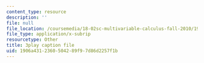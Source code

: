 ```yaml
---
content_type: resource
description: ''
file: null
file_location: /coursemedia/18-02sc-multivariable-calculus-fall-2010/1906a4312360504289f97d86d2257f1b_iYFogDTPlRo.vtt
file_type: application/x-subrip
resourcetype: Other
title: 3play caption file
uid: 1906a431-2360-5042-89f9-7d86d2257f1b
---
```


